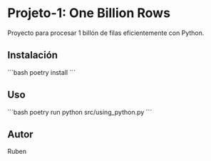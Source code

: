 # Projeto-1: One Billion Rows

Proyecto para procesar 1 billón de filas eficientemente con Python.

## Instalación

\`\`\`bash
poetry install
\`\`\`

## Uso

\`\`\`bash
poetry run python src/using_python.py
\`\`\`

## Autor
Ruben
